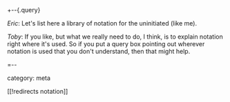 +--{.query}

_Eric_: Let's list here a library of notation for the uninitiated (like me).

_Toby_:  If you like, but what we really need to do, I think, is to explain notation right where it\'s used.  So if you put a query box pointing out wherever notation is used that you don\'t understand, then that might help.

=--


category: meta

[[!redirects notation]]